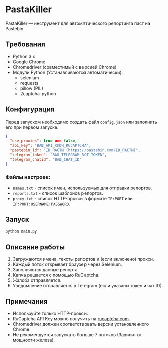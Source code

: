 # PastaKiller

PastaKiller — инструмент для автоматического репортинга паст на Pastebin.

## Требования

- Python 3.x
- Google Chrome
- Chromedriver (совместимый с версией Chrome)
- Модули Python (Устанавливаются автоматически):
  - selenium
  - requests
  - pillow (PIL)
  - 2captcha-python

## Конфигурация

Перед запуском необходимо создать файл `config.json` или заполнить его при первом запуске.

```json
{
  "use_proxies": true или false,
  "api_key": "ВАШ_API_КЛЮЧ_RUCAPTCHA",
  "pastebin_id": "ID_ПАСТЫ (https://pastebin.com/ID_ПАСТЫ)",
  "telegram_token": "ВАШ_TELEGRAM_BOT_TOKEN",
  "telegram_chatid": "ВАШ_CHAT_ID"
}
```

### Файлы настроек:

- `names.txt` - список имен, используемых для отправки репортов.
- `reports.txt` - список шаблонов репортов.
- `proxy.txt` - список HTTP-прокси в формате `IP:PORT` или `IP:PORT:USERNAME:PASSWORD`.

## Запуск

```bash
python main.py
```

## Описание работы

1. Загружаются имена, тексты репортов и (если включено) прокси.
2. Каждый поток открывает браузер через Selenium.
3. Заполняются данные репорта.
4. Капча решается с помощью RuCaptcha.
5. Жалоба отправляется.
6. Уведомление отправляется в Telegram (если указаны токен и чат ID).

## Примечания

- Используйте только HTTP-прокси.
- RuCaptcha API Key можно получить на [rucaptcha.com](https://rucaptcha.com/).
- Chromedriver должен соответствовать версии установленного Chrome.
- Не рекомендуется запускать больше 7 потоков (Зависит от мощности железа).


